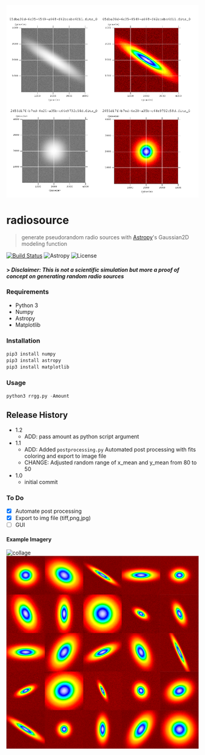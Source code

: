 ![mosaik](media/mosaik.png) 

# radiosource

> generate pseudorandom radio sources with [Astropy](https://www.astropy.org/)'s Gaussian2D modeling function

[![Build Status](http://img.shields.io/travis/badges/badgerbadgerbadger.svg?style=flat-square)](https://travis-ci.org/badges/badgerbadgerbadger) ![Astropy](http://img.shields.io/badge/powered%20by-AstroPy-orange.svg?style=flat) ![License](http://img.shields.io/:license-mit-blue.svg?style=flat-square)

#### > *Disclaimer: This is not a scientific simulation but more a proof of concept on generating random radio sources*


### Requirements
  * Python 3
  * Numpy
  * Astropy
  * Matplotlib
### Installation

```python
pip3 install numpy
pip3 install astropy
pip3 install matplotlib
```
### Usage
```python
python3 rrgg.py -Amount
```


## Release History
* 1.2
    * ADD: pass amount as python script argument
* 1.1
    * ADD: Added `postprocessing.py` Automated post processing with fits coloring and export to image file
    * CHANGE: Adjusted random range of x_mean and y_mean from 80 to 50
* 1.0
    * initial commit
    
    

### To Do
- [x] Automate post processing
- [x] Export to img file (tiff,png,jpg)
- [ ] GUI

#### Example Imagery
![collage](media/collage4x3.png) 
![collage](media/mosaik5x5.png) 
